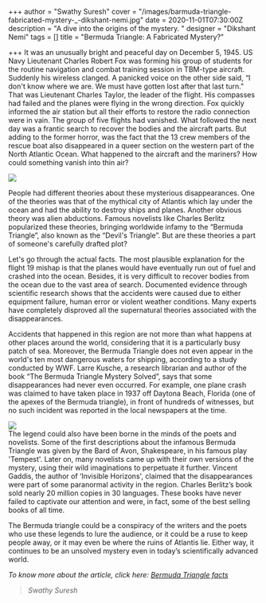 +++
author = "Swathy Suresh"
cover = "/images/barmuda-triangle-fabricated-mystery-_-dikshant-nemi.jpg"
date = 2020-11-01T07:30:00Z
description = "A dive into the origins of the mystery. "
designer = "Dikshant Nemi"
tags = []
title = "Bermuda Triangle: A Fabricated Mystery?"

+++
It was an unusually bright and peaceful day on December 5, 1945. US Navy Lieutenant Charles Robert Fox was forming his group of students for the routine navigation and combat training session in TBM-type aircraft. Suddenly his wireless clanged. A panicked voice on the other side said, “I don't know where we are. We must have gotten lost after that last turn." That was Lieutenant Charles Taylor, the leader of the flight. His compasses had failed and the planes were flying in the wrong direction. Fox quickly informed the air station but all their efforts to restore the radio connection were in vain. The group of five flights had vanished. What followed the next day was a frantic search to recover the bodies and the aircraft parts. But adding to the former horror, was the fact that the 13 crew members of the rescue boat also disappeared in a queer section on the western part of the North Atlantic Ocean. What happened to the aircraft and the mariners? How could something vanish into thin air?

![](/images/images-2.jpeg)

People had different theories about these mysterious disappearances. One of the theories was that of the mythical city of Atlantis which lay under the ocean and had the ability to destroy ships and planes. Another obvious theory was alien abductions. Famous novelists like Charles Berlitz popularized these theories, bringing worldwide infamy to the “Bermuda Triangle”, also known as the “Devil's Triangle”. But are these theories a part of someone's carefully drafted plot?

Let's go through the actual facts. The most plausible explanation for the flight 19 mishap is that the planes would have eventually run out of fuel and crashed into the ocean. Besides, it is very difficult to recover bodies from the ocean due to the vast area of search. Documented evidence through scientific research shows that the accidents were caused due to either equipment failure, human error or violent weather conditions. Many experts have completely disproved all the supernatural theories associated with the disappearances.

Accidents that happened in this region are not more than what happens at other places around the world, considering that it is a particularly busy patch of sea. Moreover, the Bermuda Triangle does not even appear in the world's ten most dangerous waters for shipping, according to a study conducted by WWF. Larre Kusche, a research librarian and author of the book “The Bermuda Triangle Mystery Solved”, says that some disappearances had never even occurred. For example, one plane crash was claimed to have taken place in 1937 off Daytona Beach, Florida (one of the apexes of the Bermuda triangle), in front of hundreds of witnesses, but no such incident was reported in the local newspapers at the time.

![](/images/images-4.jpeg)  
The legend could also have been borne in the minds of the poets and novelists. Some of the first descriptions about the infamous Bermuda Triangle was given by the Bard of Avon, Shakespeare, in his famous play 'Tempest'. Later on, many novelists came up with their own versions of the mystery, using their wild imaginations to perpetuate it further. Vincent Gaddis, the author of ‘Invisible Horizons', claimed that the disappearances were part of some paranormal activity in the region. Charles Berlitz’s book sold nearly 20 million copies in 30 languages. These books have never failed to captivate our attention and were, in fact, some of the best selling books of all time.

The Bermuda triangle could be a conspiracy of the writers and the poets who use these legends to lure the audience, or it could be a ruse to keep people away, or it may even be where the ruins of Atlantis lie. Either way, it continues to be an unsolved mystery even in today’s scientifically advanced world.

_To know more about the article, click here:_ [_Bermuda Triangle facts_](https://www.bermuda-attractions.com/bermuda2_00004e.htm#:\~:text=Bermuda%20Triangle%20is%20a%20strange%20triangular%20area%20on,wrecks%20could%20be%20found%2C%20the%20crew%20had%20vanished)

> _Swathy Suresh_